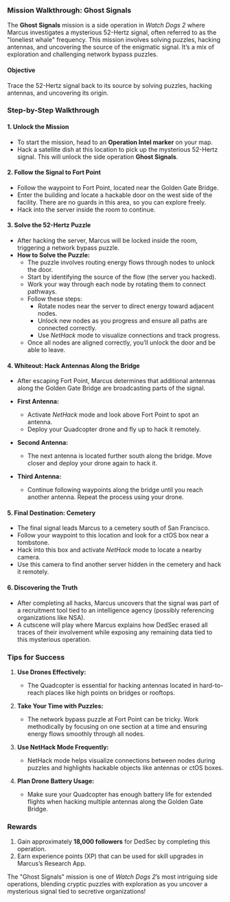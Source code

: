 ### **Mission Walkthrough: Ghost Signals**

The **Ghost Signals** mission is a side operation in *Watch Dogs 2* where Marcus investigates a mysterious 52-Hertz signal, often referred to as the "loneliest whale" frequency. This mission involves solving puzzles, hacking antennas, and uncovering the source of the enigmatic signal. It’s a mix of exploration and challenging network bypass puzzles.

#### **Objective**
Trace the 52-Hertz signal back to its source by solving puzzles, hacking antennas, and uncovering its origin.

### **Step-by-Step Walkthrough**

#### **1. Unlock the Mission**
- To start the mission, head to an **Operation Intel marker** on your map.
- Hack a satellite dish at this location to pick up the mysterious 52-Hertz signal. This will unlock the side operation **Ghost Signals**.

#### **2. Follow the Signal to Fort Point**
- Follow the waypoint to Fort Point, located near the Golden Gate Bridge.
- Enter the building and locate a hackable door on the west side of the facility. There are no guards in this area, so you can explore freely.
- Hack into the server inside the room to continue.

#### **3. Solve the 52-Hertz Puzzle**
- After hacking the server, Marcus will be locked inside the room, triggering a network bypass puzzle.
- **How to Solve the Puzzle:**
  - The puzzle involves routing energy flows through nodes to unlock the door.
  - Start by identifying the source of the flow (the server you hacked).
  - Work your way through each node by rotating them to connect pathways.
  - Follow these steps:
    - Rotate nodes near the server to direct energy toward adjacent nodes.
    - Unlock new nodes as you progress and ensure all paths are connected correctly.
    - Use *NetHack* mode to visualize connections and track progress.
  - Once all nodes are aligned correctly, you’ll unlock the door and be able to leave.

#### **4. Whiteout: Hack Antennas Along the Bridge**
- After escaping Fort Point, Marcus determines that additional antennas along the Golden Gate Bridge are broadcasting parts of the signal.
- **First Antenna:**
  - Activate *NetHack* mode and look above Fort Point to spot an antenna.
  - Deploy your Quadcopter drone and fly up to hack it remotely.

- **Second Antenna:**
  - The next antenna is located further south along the bridge. Move closer and deploy your drone again to hack it.

- **Third Antenna:**
  - Continue following waypoints along the bridge until you reach another antenna. Repeat the process using your drone.

#### **5. Final Destination: Cemetery**
- The final signal leads Marcus to a cemetery south of San Francisco.
- Follow your waypoint to this location and look for a ctOS box near a tombstone.
- Hack into this box and activate *NetHack* mode to locate a nearby camera.
- Use this camera to find another server hidden in the cemetery and hack it remotely.

#### **6. Discovering the Truth**
- After completing all hacks, Marcus uncovers that the signal was part of a recruitment tool tied to an intelligence agency (possibly referencing organizations like NSA).
- A cutscene will play where Marcus explains how DedSec erased all traces of their involvement while exposing any remaining data tied to this mysterious operation.

### **Tips for Success**

1. **Use Drones Effectively:**
   - The Quadcopter is essential for hacking antennas located in hard-to-reach places like high points on bridges or rooftops.

2. **Take Your Time with Puzzles:**
   - The network bypass puzzle at Fort Point can be tricky. Work methodically by focusing on one section at a time and ensuring energy flows smoothly through all nodes.

3. **Use NetHack Mode Frequently:**
   - NetHack mode helps visualize connections between nodes during puzzles and highlights hackable objects like antennas or ctOS boxes.

4. **Plan Drone Battery Usage:**
   - Make sure your Quadcopter has enough battery life for extended flights when hacking multiple antennas along the Golden Gate Bridge.

### **Rewards**

1. Gain approximately **18,000 followers** for DedSec by completing this operation.
2. Earn experience points (XP) that can be used for skill upgrades in Marcus’s Research App.

The "Ghost Signals" mission is one of *Watch Dogs 2*’s most intriguing side operations, blending cryptic puzzles with exploration as you uncover a mysterious signal tied to secretive organizations!
